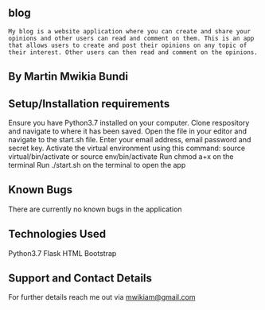 ## blog
    My blog is a website application where you can create and share your opinions and other users can read and comment on them. This is an app that allows users to create and post their opinions on any topic of their interest. Other users can then read and comment on the opinions.

## By Martin Mwikia Bundi

## Setup/Installation requirements
Ensure you have Python3.7 installed on your computer.
Clone respository and navigate to where it has been saved.
Open the file in your editor and navigate to the start.sh file.
Enter your email address, email password and secret key.
Activate the virtual environment using this command: source virtual/bin/activate or source env/bin/activate
Run chmod a+x on the terminal
Run ./start.sh on the terminal to open the app

## Known Bugs
There are currently no known bugs in the application

## Technologies Used
Python3.7
Flask
HTML
Bootstrap

## Support and Contact Details
For further details reach me out via mwikiam@gmail.com


